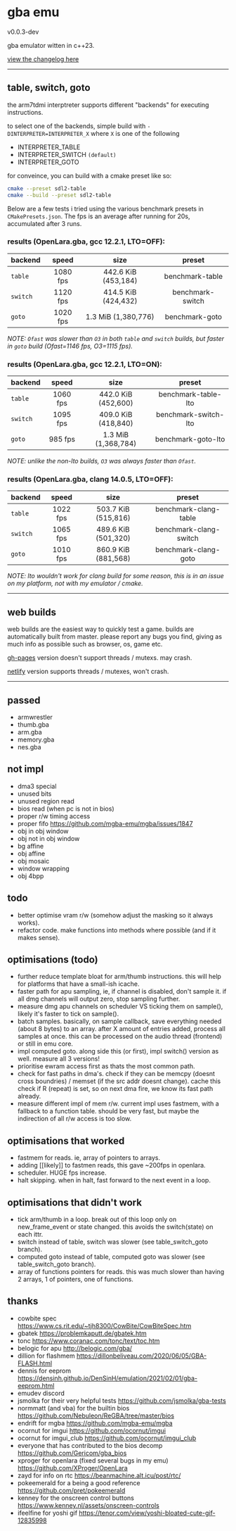 # gba emu

v0.0.3-dev

gba emulator witten in c++23.

[view the changelog here](CHANGELOG.md)

---

## table, switch, goto

the arm7tdmi interptreter supports different "backends" for executing instructions.

to select one of the backends, simple build with `-DINTERPRETER=INTERPRETER_X` where `X` is one of the following

- INTERPRETER_TABLE
- INTERPRETER_SWITCH `(default)`
- INTERPRETER_GOTO

for conveince, you can build with a cmake preset like so:

```sh
cmake --preset sdl2-table
cmake --build --preset sdl2-table
```

Below are a few tests i tried using the various benchmark presets in `CMakePresets.json`. The fps is an average after running for 20s, accumulated after 3 runs.

### results (OpenLara.gba, gcc 12.2.1, LTO=OFF):

| backend | speed | size | preset |
|---|:---:|:---:|:---:|
| `table` | 1080 fps | 442.6 KiB (453,184) | benchmark-table |
| `switch` | 1120 fps | 414.5 KiB (424,432) | benchmark-switch |
| `goto` | 1020 fps | 1.3 MiB (1,380,776) | benchmark-goto |

*NOTE: `Ofast` was slower than `O3` in both `table` and `switch` builds, but faster in `goto` build (Ofast=1146 fps, O3=1115 fps).*

### results (OpenLara.gba, gcc 12.2.1, LTO=ON):

| backend | speed | size | preset |
|---|:---:|:---:|:---:|
| `table` | 1060 fps | 442.0 KiB (452,600) | benchmark-table-lto |
| `switch` | 1095 fps | 409.0 KiB (418,840) | benchmark-switch-lto |
| `goto` | 985 fps | 1.3 MiB (1,368,784) | benchmark-goto-lto |

*NOTE: unlike the non-lto builds, `O3` was always faster than `Ofast`.*

### results (OpenLara.gba, clang 14.0.5, LTO=OFF):

| backend | speed | size | preset |
|---|:---:|:---:|:---:|
| `table` | 1022 fps | 503.7 KiB (515,816) | benchmark-clang-table |
| `switch` | 1065 fps | 489.6 KiB (501,320) | benchmark-clang-switch |
| `goto` | 1010 fps | 860.9 KiB (881,568) | benchmark-clang-goto |

*NOTE: lto wouldn't work for clang build for some reason, this is in an issue on my platform, not with my emulator / cmake.*

---

## web builds

web builds are the easiest way to quickly test a game. builds are automatically built from master. please report any bugs you find, giving as much info as possible such as browser, os, game etc.

[gh-pages](https://itotaljustice.github.io/notorious_beeg) version doesn't support threads / mutexs. may crash.

[netlify](https://notorious-beeg.netlify.app) version supports threads / mutexes, won't crash.

---

## passed
- armwrestler
- thumb.gba
- arm.gba
- memory.gba
- nes.gba

## not impl
- dma3 special
- unused bits
- unused region read
- bios read (when pc is not in bios)
- proper r/w timing access
- proper fifo <https://github.com/mgba-emu/mgba/issues/1847>
- obj in obj window
- obj not in obj window
- bg affine
- obj affine
- obj mosaic
- window wrapping
- obj 4bpp

## todo
- better optimise vram r/w (somehow adjust the masking so it always works).
- refactor code. make functions into methods where possible (and if it makes sense).

## optimisations (todo)
- further reduce template bloat for arm/thumb instructions. this will help for platforms that have a small-ish icache.
- faster path for apu sampling, ie, if channel is disabled, don't sample it. if all dmg channels will output zero, stop sampling further.
- measure dmg apu channels on scheduler VS ticking them on sample(), likely it's faster to tick on sample().
- batch samples. basically, on sample callback, save everything needed (about 8 bytes) to an array. after X amount of entries added, process all samples at once. this can be processed on the audio thread (frontend) or still in emu core.
- impl computed goto. along side this (or first), impl switch() version as well. measure all 3 versions!
- prioritise ewram access first as thats the most common path.
- check for fast paths in dma's. check if they can be memcpy (doesnt cross boundries) / memset (if the src addr doesnt change). cache this check if R (repeat) is set, so on next dma fire, we know its fast path already.
- measure different impl of mem r/w. current impl uses fastmem, with a fallback to a function table. should be very fast, but maybe the indirection of all r/w access is too slow.

## optimisations that worked
- fastmem for reads. ie, array of pointers to arrays.
- adding [[likely]] to fastmen reads, this gave ~200fps in openlara.
- scheduler. HUGE fps increase.
- halt skipping. when in halt, fast forward to the next event in a loop.

## optimisations that didn't work
- tick arm/thumb in a loop. break out of this loop only on new_frame_event or state changed. this avoids the switch(state) on each ittr.
- switch instead of table, switch was slower (see table_switch_goto branch).
- computed goto instead of table, computed goto was slower (see table_switch_goto branch).
- array of functions pointers for reads. this was much slower than having 2 arrays, 1 of pointers, one of functions.

## thanks
- cowbite spec <https://www.cs.rit.edu/~tjh8300/CowBite/CowBiteSpec.htm>
- gbatek <https://problemkaputt.de/gbatek.htm>
- tonc <https://www.coranac.com/tonc/text/toc.htm>
- belogic for apu <http://belogic.com/gba/>
- dillion for flashmem <https://dillonbeliveau.com/2020/06/05/GBA-FLASH.html>
- dennis for eeprom <https://densinh.github.io/DenSinH/emulation/2021/02/01/gba-eeprom.html>
- emudev discord
- jsmolka for their very helpful tests <https://github.com/jsmolka/gba-tests>
- normmatt (and vba) for the builtin bios <https://github.com/Nebuleon/ReGBA/tree/master/bios>
- endrift for mgba <https://github.com/mgba-emu/mgba>
- ocornut for imgui <https://github.com/ocornut/imgui>
- ocornut for imgui_club <https://github.com/ocornut/imgui_club>
- everyone that has contributed to the bios decomp <https://github.com/Gericom/gba_bios>
- xproger for openlara (fixed several bugs in my emu) <https://github.com/XProger/OpenLara>
- zayd for info on rtc <https://beanmachine.alt.icu/post/rtc/>
- pokeemerald for a being a good reference <https://github.com/pret/pokeemerald>
- kenney for the onscreen control buttons <https://www.kenney.nl/assets/onscreen-controls>
- ifeelfine for yoshi gif <https://tenor.com/view/yoshi-bloated-cute-gif-12835998>
